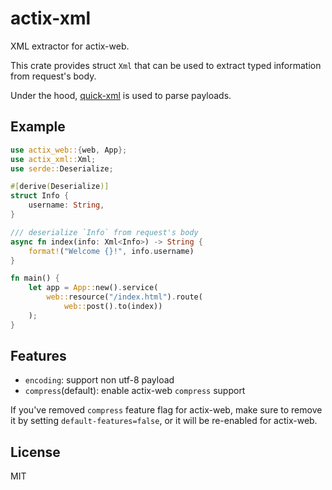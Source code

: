 # actix-xml

XML extractor for actix-web.

This crate provides struct `Xml` that can be used to extract typed information from request's body.

Under the hood, [quick-xml](https://github.com/tafia/quick-xml) is used to parse payloads.

## Example

```rust
use actix_web::{web, App};
use actix_xml::Xml;
use serde::Deserialize;

#[derive(Deserialize)]
struct Info {
    username: String,
}

/// deserialize `Info` from request's body
async fn index(info: Xml<Info>) -> String {
    format!("Welcome {}!", info.username)
}

fn main() {
    let app = App::new().service(
        web::resource("/index.html").route(
            web::post().to(index))
    );
}
```

## Features

- `encoding`: support non utf-8 payload
- `compress`(default): enable actix-web `compress` support

If you've removed `compress` feature flag for actix-web, make sure to remove it by setting `default-features=false`, or
it will be re-enabled for actix-web.

## License

MIT
